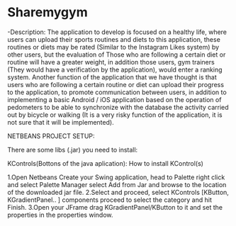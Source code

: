 # Sharemygym
-Description:
The application to develop is focused on a healthy life, where users can upload their sports routines and diets to this application, these routines or diets may be rated (Similar to the Instagram Likes system) by other users, but the evaluation of Those who are following a certain diet or routine will have a greater weight, in addition those users, gym trainers (They would have a verification by the application), would enter a ranking system. Another function of the application that we have thought is that users who are following a certain routine or diet can upload their progress to the application, to promote communication between users, in addition to implementing a basic Android / iOS application based on the operation of pedometers to be able to synchronize with the database the activity carried out by bicycle or walking (It is a very risky function of the application, it is not sure that it will be implemented).

NETBEANS PROJECT SETUP:

There are some libs (.jar) you need to install:

KControls(Bottons of the java aplication):
How to install KControl(s)

1.Open Netbeans Create your Swing application, head to Palette right click and select Palette Manager select Add from Jar and browse to the location of the downloaded jar file.
2.Select and proceed, select KControls [KButton, KGradientPanel.. ] components proceed to select the category and hit Finish.
3.Open your JFrame drag KGradientPanel/KButton to it and set the properties in the properties window.
